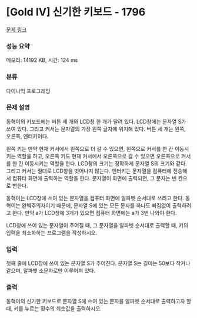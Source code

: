 # [Gold IV] 신기한 키보드 - 1796 

[문제 링크](https://www.acmicpc.net/problem/1796) 

### 성능 요약

메모리: 14192 KB, 시간: 124 ms

### 분류

다이나믹 프로그래밍

### 문제 설명

<p>동혁이의 키보드에는 버튼 세 개와 LCD창 한 개가 달려 있다. LCD창에는 문자열 S가 쓰여 있다. 그리고 커서는 문자열의 가장 왼쪽 글자에 위치해 있다. 버튼 세 개는 왼쪽, 오른쪽, 엔터키이다.</p>

<p>왼쪽 키는 만약 현재 커서에서 왼쪽으로 더 갈 수 있으면, 왼쪽으로 커서를 한 칸 이동시키는 역할을 하고, 오른쪽 키도 현재 커서에서 오른쪽으로 갈 수 있으면 오른쪽으로 커서를 한 칸 이동시키는 역할을 한다. LCD창의 크기는 정확하게 문자열 S의 크기와 같다. 그리고 커서는 절대로 LCD창을 벗어나지 않는다. 엔터키는 문자열을 컴퓨터에 전송해서 컴퓨터 화면에 출력하는 역할을 한다. 문자열이 화면에 출력되면, 그 문자는 빈 칸으로 변한다.</p>

<p>동혁이는 LCD창에 쓰여 있는 문자열을 컴퓨터 화면에 알파벳 순서대로 쓰려고 한다. 동혁이는 완벽주의자이기 때문에, 문자열 S에 있는 모든 문자를 하나도 빠짐없이 출력하려고 한다. 만약 a가 LCD창에 3개가 있으면 컴퓨터 화면에는 a가 3번 나와야 한다. </p>

<p>LCD창에 쓰여 있는 문자열이 주어질 때, 그 문자열을 알파벳 순서대로 출력할 때, 키의 입력을 최소화하는 프로그램을 작성하시오.</p>

### 입력 

 <p>첫째 줄에 LCD창에 쓰여 있는 문자열 S가 주어진다. 문자열 S는 길이는 50보다 작거나 같으며, 알파벳 소문자로만 이루어져 있다.</p>

### 출력 

 <p>동혁이의 신기한 키보드로 문자열 S에 쓰여 있는 문자를 알파벳 순서대로 출력하고자 할 때, 키를 누르는 횟수의 최솟값을 출력하시오.</p>

